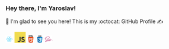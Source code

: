 ### Hey there, I'm Yaroslav! 
👋 I'm glad to see you here! This is my :octocat: GitHub Profile ✍️

<img src="https://raw.githubusercontent.com/ElenVlass/ElenVlass/main/images/react.png" alt="react" width="20"> <img src="https://raw.githubusercontent.com/ElenVlass/ElenVlass/main/images/javascript.png" alt="javascript" width="30"> <img src="https://raw.githubusercontent.com/ElenVlass/ElenVlass/main/images/html.png" alt="html" width="20">
<img src="https://raw.githubusercontent.com/ElenVlass/ElenVlass/main/images/css.png" alt="css" width="20">
<img src="https://raw.githubusercontent.com/ElenVlass/ElenVlass/main/images/sass.png" alt="css" width="20">



